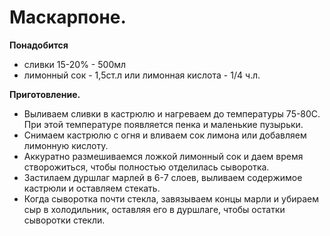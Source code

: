 # Маскарпоне.
**Понадобится**

- сливки 15-20% - 500мл
- лимонный сок - 1,5ст.л или лимонная кислота - 1/4 ч.л.

**Приготовление.**

- Выливаем сливки в кастрюлю и нагреваем до температуры 75-80С. При этой температуре появляется пенка и маленькие пузырьки.
- Снимаем кастрюлю с огня и вливаем сок лимона или добавляем лимонную кислоту.
- Аккуратно размешиваемся ложкой лимонный сок и даем время створожиться, чтобы полностью отделилась сыворотка.
- Застилаем дуршлаг марлей в 6-7 слоев, выливаем содержимое кастрюли и оставляем стекать.
- Когда сыворотка почти стекла, завязываем концы марли и убираем сыр в холодильник, оставляя его в дуршлаге, чтобы остатки сыворотки стекли.
